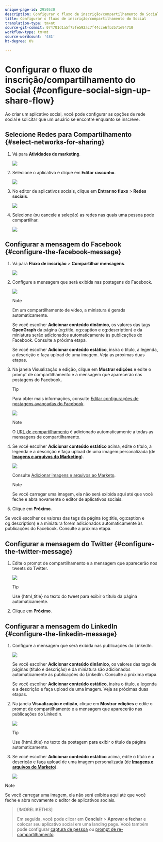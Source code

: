 ```yaml
---
unique-page-id: 2950530
description: Configurar o fluxo de inscrição/compartilhamento do Social - Documentos do Marketing - Documentação do produto
title: Configurar o fluxo de inscrição/compartilhamento do Social
translation-type: tm+mt
source-git-commit: 074701d1a5f75fe592ac7f44cce6fb3571e94710
workflow-type: tm+mt
source-wordcount: '481'
ht-degree: 0%

---
```



# Configurar o fluxo de inscrição/compartilhamento do Social {#configure-social-sign-up-share-flow}

Ao criar um aplicativo social, você pode configurar as opções de rede social e solicitar que um usuário se encontre enquanto se inscreve.

## Selecione Redes para Compartilhamento {#select-networks-for-sharing}

1. Vá para **Atividades de marketing**.

   ![](assets/ma-1.png)

1. Selecione o aplicativo e clique em **Editar rascunho**.

   ![](assets/image2014-9-22-13-3a57-3a43.png)

1. No editor de aplicativos sociais, clique em **Entrar no fluxo** > **Redes sociais**.

   ![](assets/three.png)

1. Selecione (ou cancele a seleção) as redes nas quais uma pessoa pode compartilhar.

   ![](assets/four.png)

## Configurar a mensagem do Facebook {#configure-the-facebook-message}

1. Vá para **Fluxo de inscrição** > **Compartilhar mensagens**.

   ![](assets/five.png)

1. Configure a mensagem que será exibida nas postagens do Facebook.

   ![](assets/image2014-9-22-13-3a58-3a54.png)

   >[!NOTE]
   >
   >Em um compartilhamento de vídeo, a miniatura é gerada automaticamente.

   Se você escolher **Adicionar conteúdo dinâmico**, os valores das tags **OpenGraph** da página (og:title, og:caption e og:description) e da miniatura serão adicionados automaticamente às publicações do Facebook. Consulte a próxima etapa.

   Se você escolher **Adicionar conteúdo estático**, insira o título, a legenda, a descrição e faça upload de uma imagem. Veja as próximas duas etapas.

1. Na janela Visualização e edição, clique em **Mostrar edições** e edite o prompt de compartilhamento e a mensagem que aparecerão nas postagens do Facebook.

   >[!TIP]
   >
   >Para obter mais informações, consulte [Editar configurações de postagens avançadas do Facebook](/help/marketo/product-docs/demand-generation/facebook/edit-facebook-rich-post-settings.md).

   ![](assets/image2014-9-22-13-3a59-3a57.png)

   >[!NOTE]
   >
   >O [URL de compartilhamento](/help/marketo/product-docs/demand-generation/social/social-functions/choose-the-share-url-for-a-social-app.md) é adicionado automaticamente a todas as mensagens de compartilhamento.

1. Se você escolher **Adicionar conteúdo estático** acima, edite o título, a legenda e a descrição e faça upload de uma imagem personalizada (de [**Imagens e arquivos do Marketing**](/help/marketo/product-docs/demand-generation/images-and-files/add-images-and-files-to-marketo.md)).

   ![](assets/image2014-9-22-14-3a1-3a11.png)

   Consulte [Adicionar imagens e arquivos ao Marketo](/help/marketo/product-docs/demand-generation/images-and-files/add-images-and-files-to-marketo.md).

   >[!NOTE]
   >
   >Se você carregar uma imagem, ela não será exibida aqui até que você feche e abra novamente o editor de aplicativos sociais.

1. Clique em **Próximo**.

Se você escolher os valores das tags da página (og:title, og:caption e og:description) e a miniatura forem adicionados automaticamente às publicações do Facebook. Consulte a próxima etapa.

## Configurar a mensagem do Twitter {#configure-the-twitter-message}

1. Edite o prompt de compartilhamento e a mensagem que aparecerão nos tweets do Twitter.

   ![](assets/image2014-9-22-14-3a2-3a31.png)

   >[!TIP]
   >
   >Use {html_title} no texto do tweet para exibir o título da página automaticamente.

1. Clique em **Próximo**.

## Configurar a mensagem do LinkedIn {#configure-the-linkedin-message}

1. Configure a mensagem que será exibida nas publicações do LinkedIn.

   ![](assets/image2014-9-22-14-3a3-3a8.png)

   Se você escolher **Adicionar conteúdo dinâmico**, os valores das tags de páginas (título e descrição) e da miniatura são adicionados automaticamente às publicações do LinkedIn. Consulte a próxima etapa.

   Se você escolher **Adicionar conteúdo estático**, insira o título, a legenda e a descrição e faça upload de uma imagem. Veja as próximas duas etapas.

1. Na janela **Visualização e edição**, clique em **Mostrar edições** e edite o prompt de compartilhamento e a mensagem que aparecerão nas publicações do LinkedIn.

   ![](assets/image2014-9-22-14-3a4-3a6.png)

   >[!TIP]
   >
   >Use {html_title} no texto da postagem para exibir o título da página automaticamente.

1. Se você escolher **Adicionar conteúdo estático** acima, edite o título e a descrição e faça upload de uma imagem personalizada (de [**Imagens e arquivos do Marketo**](/help/marketo/product-docs/demand-generation/images-and-files/add-images-and-files-to-marketo.md)).

   ![](assets/image2014-9-22-13-3a55-3a17.png)

>[!NOTE]
>
>Se você carregar uma imagem, ela não será exibida aqui até que você feche e abra novamente o editor de aplicativos sociais.

>[!MORELIKETHIS]
>
>Em seguida, você pode clicar em **Concluir** > **Aprovar e fechar** e colocar seu aplicativo social em uma landing page. Você também pode configurar [captura de pessoa](/help/marketo/product-docs/demand-generation/social/configuring-social-actions/configure-person-capture-for-a-social-app.md) ou [prompt de re-compartilhamento](/help/marketo/product-docs/demand-generation/social/configuring-social-actions/configure-re-share-email-and-prompt-for-a-social-app.md).
